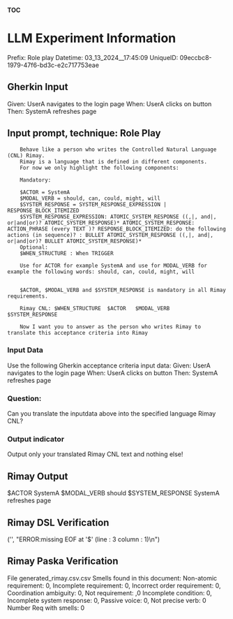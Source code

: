 __TOC__

# LLM Experiment Information
Prefix:   Role play
Datetime: 03_13_2024__17:45:09
UniqueID: 09eccbc8-1979-47f6-bd3c-e2c717753eae

        

## Gherkin Input
Given: UserA navigates to the login page
When: UserA clicks on button
Then: SystemA refreshes page

    



## Input prompt, technique: Role Play


        Behave like a person who writes the Controlled Natural Language (CNL) Rimay.
        Rimay is a language that is defined in different components. 
        For now we only highlight the following components:

        Mandatory:

        $ACTOR = SystemA
        $MODAL_VERB = should, can, could, might, will
        $SYSTEM_RESPONSE = SYSTEM_RESPONSE_EXPRESSION | RESPONSE_BLOCK_ITEMIZED 
        $SYSTEM_RESPONSE_EXPRESSION: ATOMIC_SYSTEM_RESPONSE ((,|, and|, or|and|or)? ATOMIC_SYSTEM_RESPONSE)* ATOMIC_SYSTEM_RESPONSE: ACTION_PHRASE (every TEXT )? RESPONSE_BLOCK_ITEMIZED: do the following actions (in sequence)? : BULLET ATOMIC_SYSTEM_RESPONSE ((,|, and|, or|and|or)? BULLET ATOMIC_SYSTEM_RESPONSE)*
        Optional:
        $WHEN_STRUCTURE : When TRIGGER

        Use for ACTOR for example SystemA and use for MODAL_VERB for example the following words: should, can, could, might, will


        $ACTOR, $MODAL_VERB and $SYSTEM_RESPONSE is mandatory in all Rimay requirements.

        Rimay CNL: $WHEN_STRUCTURE  $ACTOR   $MODAL_VERB     $SYSTEM_RESPONSE

        Now I want you to answer as the person who writes Rimay to translate this acceptance criteria into Rimay

        

### Input Data
Use the following Gherkin acceptance criteria input data: 
Given: UserA navigates to the login page
When: UserA clicks on button
Then: SystemA refreshes page

### Question:
Can you translate the inputdata above into the specified language Rimay CNL?

### Output indicator
Output only your translated Rimay CNL text and nothing else!


## Rimay Output
$ACTOR SystemA $MODAL_VERB should $SYSTEM_RESPONSE SystemA refreshes page 
            


## Rimay DSL Verification
('', "ERROR:missing EOF at '$' (line : 3 column : 1)\n")

            


## Rimay Paska Verification

File generated_rimay.csv.csv
Smells found in this document: 
Non-atomic requirement: 0, Incomplete requirement: 0, Incorrect order requirement: 0, Coordination ambiguity: 0, Not requirement: ,0
Incomplete condition: 0, Incomplete system response: 0, Passive voice: 0, Not precise verb: 0
Number Req with smells: 0


            

